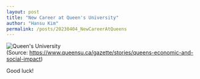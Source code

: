 ```yaml
---
layout: post
title: "New Career at Queen's University"
author: "Hansu Kim"
permalink: /posts/20230404_NewCareerAtQueens
---
```

![Queen's University](https://user-images.githubusercontent.com/54526956/230099209-94437726-4cf9-4c9c-a94b-7f7277dd5998.jpg)   
(Source: https://www.queensu.ca/gazette/stories/queens-economic-and-social-impact)   
   
Good luck!   
